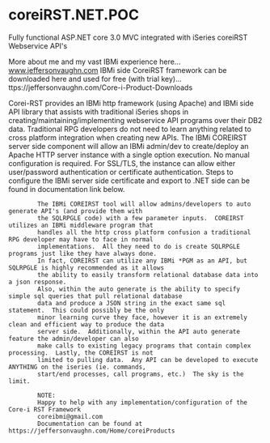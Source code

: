 # coreiRST.NET.POC
Fully functional ASP.NET core 3.0 MVC integrated with iSeries coreiRST Webservice API's

More about me and my vast IBMi experience here... www.jeffersonvaughn.com
IBMi side CoreiRST framework can be downloaded here and used for free (with trial key)...  ttps://jeffersonvaughn.com/Core-i-Product-Downloads

Corei-RST provides an IBMi http framework (using Apache) and IBMi side API library that assists with
            traditional iSeries shops in creating/maintaining/implementing webservice API programs over
            their DB2 data.  Traditional RPG developers do not need to learn anything related to cross platform
            integration when creating new APIs.  The IBMi COREIRST server side component will allow an IBMi admin/dev
            to create/deploy an Apache HTTP server instance with a single option execution.  No manual configuration
            is required.  For SSL/TLS, the instance can allow either user/password authentication or certificate
            authentication.  Steps to configure the IBMi server side certificate and export to .NET side can be
            found in documentation link below.

            The IBMi COREIRST tool will allow admins/developers to auto generate API's (and provide them with
            the SQLRPGLE code) with a few parameter inputs.  COREIRST utilizes an IBMi middleware program that
            handles all the http cross platform confusion a traditional RPG developer may have to face in normal
            implementations.  All they need to do is create SQLRPGLE programs just like they have always done.
            In fact, COREIRST can utilize any IBMi *PGM as an API, but SQLRPGLE is highly recommended as it allows
            the ability to easily transform relational database data into a json response.
            Also, within the auto generate is the ability to specify simple sql queries that pull relational database
            data and produce a JSON string in the exact same sql statement.  This could possibly be the only
            minor learning curve they face, however it is an extremely clean and efficient way to produce the data
            server side.  Additionally, within the API auto generate feature the admin/developer can also
            make calls to existing legacy programs that contain complex processing.  Lastly, the COREIRST is not
            limited to pulling data.  Any API can be developed to execute ANYTHING on the iseries (ie. commands,
            start/end processes, call programs, etc.)  The sky is the limit.
            
            NOTE: 
            Happy to help with any implementation/configuration of the Core-i RST Framework
            coreibmi@gmail.com
            Documentation can be found at https://jeffersonvaughn.com/Home/coreiProducts
